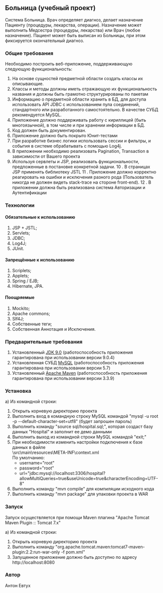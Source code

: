 ## Больница (учебный проект)

Система Больница. Врач определяет диагноз, делает назначение
Пациенту (процедуры, лекарства, операции). Назначение может выполнить
Медсестра (процедуры, лекарства) или Врач (любое назначение). Пациент
может быть выписан из Больницы, при этом фиксируется окончательный
диагноз.

### Общие требования

Необходимо построить веб-приложение, поддерживающую следующую
функциональность:
1. На основе сущностей предметной области создать классы их
описывающие.
2. Классы и методы должны иметь отражающую их функциональность
названия и должны быть грамотно структурированы по пакетам
3. Информацию о предметной области хранить в БД, для доступа
использовать API JDBC с использованием пула соединений,
стандартного или разработанного самостоятельно. В качестве СУБД
рекомендуется MySQL.
4. Приложение должно поддерживать работу с кириллицей (быть
многоязычной), в том числе и при хранении информации в БД.
5. Код должен быть документирован.
6. Приложение должно быть покрыто Юнит-тестами
7. При разработке бизнес логики использовать сессии и фильтры, и
события в системе обрабатывать с помощью Log4j.
8. В приложении необходимо реализовать Pagination, Transaction в
зависимости от Вашего проекта
9. Используя сервлеты и JSP, реализовать функциональности,
предложенные в постановке конкретной задачи.
10 . В страницах JSP применять библиотеку JSTL
11 . Приложение должно корректно реагировать на ошибки и исключения
разного рода (Пользователь никогда не должен видеть stack-trace на
стороне front-end).
12 . В приложении должна быть реализована система Авторизации и
Аутентификации

### Технологии

#### Обязательные к использованию

1. JSP + JSTL;
2. Servlets;
3. JDBC;
4. Log4J;
5. JUnit.

#### Запрещённые к использованию

1. Scriplets;
2. Applets;
3. Spring / EJB;
4. Hibernate, JPA.

#### Поощряемые

1. Mockito;
2. Apache commons;
3. Slf4J;
4. Собственные теги;
5. Собственная Аннотация и Исключения.

### Предварительные требования

1. Установленный [JDK 9.0](http://www.oracle.com/technetwork/java/javase/downloads/java-archive-javase9-3934878.html) (работоспособность приложения гарантирована при использовании версии 9.0.4)
2. Установленная СУБД [MySQL](https://dev.mysql.com/downloads/mysql/5.7.html#downloads) (работоспособность приложения гарантирована при использовании версии 5.7)
3. Установленный [Apache Maven](https://repo.maven.apache.org/maven2/org/apache/maven/apache-maven/3.3.9/) (работоспособность приложения гарантирована при использовании версии 3.3.9)

### Установка

а) Из командной строки:
1. Открыть корневую директорию проекта
2. Выполнить вход в командную строку MySQL командой "mysql -u root -p --default-character-set=utf8" (будет запрошен пароль)
3. Выполнить команду "source sql/hospital.sql;", которая создаст базу данных "Hospital" и заполнит ее демо данными
4. Выполнить выход из командной строки MySQL командой "exit;"
5. При необходимости изменить настройки подключения к базе данных в файле<br/>
   \src\main\resources\META-INF\context.xml<br/>
   По умолчанию: 
   * username="root"
   * password="root"
   * url="jdbc:mysql://localhost:3306/hospital?allowMultiQueries=true&amp;useUnicode=true&amp;characterEncoding=UTF-8"
6. Выполнить команду "mvn compile" для компиляции исходного кода
7. Выполнить команду "mvn package" для упаковки проекта в WAR

### Запуск 

Запуск осуществляется при помощи Maven плагина "Apache Tomcat Maven Plugin :: Tomcat 7.x"

а) Из командной строки:
1. Открыть корневую директорию проекта
2. Выполнить команду "org.apache.tomcat.maven:tomcat7-maven-plugin:2.2:run-war-only -f pom.xml"
3. Запущенное приложение должно быть доступно по адресу http://localhost:8080

### Автор

Антон Евтух

